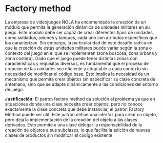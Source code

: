# Factory method

La empresa de videojuegos ÑOLA ha encomendado la creación de un módulo que permita la generación dinámica de unidades
militares en su juego. Este módulo debe ser capaz de crear diferentes tipos de unidades, como soldados, aviones y
tanques, cada uno con atributos específicos que los caracterizan. Sin embargo, la particularidad de este desafío radica
en que la creación de estas unidades militares puede variar según la zona o contexto del juego en el que se implementen (zona boscosa, zona urbana y zona costera).
Dado que el juego puede tener distintas zonas con características y requisitos diversos, es fundamental que el proceso
de creación de las unidades sea eficiente y adaptable a cada contexto sin necesidad de modificar el código base. Esto
implica la necesidad de un mecanismo que permita crear objetos sin especificar su clase concreta de antemano, sino que
se adapte dinámicamente a las condiciones del entorno de juego.

**Justificación:** El patron factory method da solución al problema ya que en situaciones donde una clase necesita crear
objetos, pero no conoce exactamente la clase concreta que debe instanciar, el patrón Factory Method puede ser útil. Este
patrón define una interfaz para crear un objeto, pero deja la implementación de la creación del objeto a las clases
derivadas. Esto permite a una clase delegar la responsabilidad de la creación de objetos a sus subclases, lo que
facilita la adición de nuevas clases de productos sin modificar el código existente.
